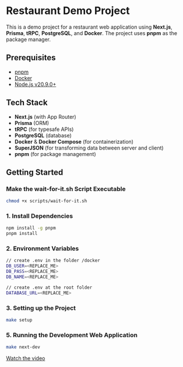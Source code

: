 # Restaurant Demo Project

This is a demo project for a restaurant web application using **Next.js**, **Prisma**, **tRPC**, **PostgreSQL**, and **Docker**. The project uses **pnpm** as the package manager.

## Prerequisites

- [pnpm](https://pnpm.io/installation)
- [Docker](https://docs.docker.com/get-docker/)
- [Node.js v20.9.0+](https://nodejs.org/en/download/)

## Tech Stack

- **Next.js** (with App Router)
- **Prisma** (ORM)
- **tRPC** (for typesafe APIs)
- **PostgreSQL** (database)
- **Docker** & **Docker Compose** (for containerization)
- **SuperJSON** (for transforming data between server and client)
- **pnpm** (for package management)

## Getting Started

### Make the wait-for-it.sh Script Executable

```bash
chmod +x scripts/wait-for-it.sh
```

### 1. Install Dependencies

```bash
npm install -g pnpm
pnpm install
```

### 2. Environment Variables

```bash
// create .env in the folder /docker
DB_USER=<REPLACE_ME>
DB_PASS=<REPLACE_ME>
DB_NAME=<REPLACE_ME>
```

```bash
// create .env at the root folder
DATABASE_URL=<REPLACE_ME>
```

### 3. Setting up the Project

```bash
make setup
```

### 5. Running the Development Web Application

```bash
make next-dev
```

[Watch the video](./assets/nextjs-trpc.gif)
